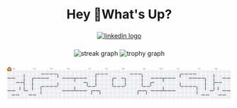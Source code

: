 <h1 align="center">Hey 👋What's Up?</h1>

###

<div align="center">
  <a href="https://www.linkedin.com/in/bishop-g-010350291/" target="_blank">
    <img src="https://img.shields.io/static/v1?message=LinkedIn&logo=linkedin&label=&color=0077B5&logoColor=white&labelColor=&style=for-the-badge" height="25" alt="linkedin logo"  />
  </a>
</div>

###

<div align="center">
  <img src="https://streak-stats.demolab.com?user=bishopower&locale=en&mode=daily&theme=dracula&hide_border=false&border_radius=5&order=3" height="150" alt="streak graph"  />
  <img src="https://github-profile-trophy.vercel.app?username=bishopower&theme=dracula&column=-1&row=1&margin-w=8&margin-h=8&no-bg=false&no-frame=false&order=4" height="150" alt="trophy graph"  />
</div>

###

<picture>
  <source media="(prefers-color-scheme: dark)" srcset="https://raw.githubusercontent.com/bishopower/bishopower/output/pacman-contribution-graph-dark.svg">
  <source media="(prefers-color-scheme: light)" srcset="https://raw.githubusercontent.com/bishopower/bishopower/output/pacman-contribution-graph.svg">
  <img alt="pacman contribution graph" src="https://raw.githubusercontent.com/bishopower/bishopower/output/pacman-contribution-graph.svg">
</picture>

###
